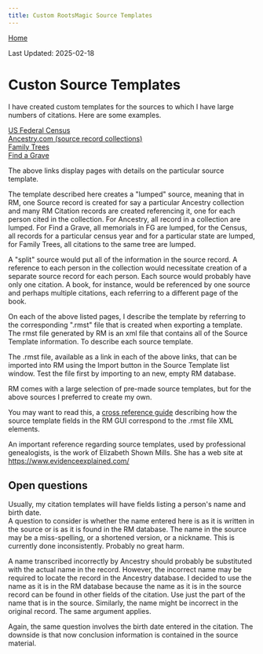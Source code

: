 ```yaml
---
title: Custom RootsMagic Source Templates
---
```


[Home](https://richardotter.github.io)

Last Updated:  2025-02-18

# Custon Source Templates

I have created custom templates for the sources to which I have large numbers of citations. Here are some examples.

[US Federal Census](ST_info_US_Fed_Census.html)\
[Ancestry.com (source record collections)](ST_info_Ancestry.html)\
[Family Trees](ST_info_RR_Family_Tree_Data.html)\
[Find a Grave](ST_info_Find_a_Grave.html)

The above links display pages with details on the particular source template.

The template described here creates a "lumped" source, meaning that in RM, one Source record is created for say a particular Ancestry collection and many RM Citation records are created referencing it, one for each person cited in the collection.
For Ancestry, all record in a collection are lumped. For Find a Grave, all memorials in FG are lumped, for the Census, all records for a particular census year and for a particular state are lumped, for Family Trees, all citations to the same tree are lumped.

A "split" source would put all of the information in the source record. A reference to each person in the collection would necessitate creation of a separate source record for each person. Each source would probably have only one citation.
A book, for instance, would be referenced by one source and perhaps multiple citations, each referring to a different page of the book.

On each of the above listed pages, I describe the template by referring to the corresponding ".rmst" file that is created when exporting a template. The rmst file generated by RM is an xml file that contains all of the Source Template information. To describe each source template.

The .rmst file, available as a link in each of the above links, that can be imported into RM using the Import button in the Source Template list window. Test the file first by importing to an new, empty RM database.

RM comes with a large selection of pre-made source templates, but for the above sources I preferred to create my own.

You may want to read this, a [cross reference guide](SourceTemplate-GUI-rmst-crossreference.html) describing how the source template fields in the RM GUI correspond to the .rmst file XML elements.

An important reference regarding source templates, used by professional genealogists, is the work of Elizabeth Shown Mills. She has a web site at https://www.evidenceexplained.com/

## Open questions

Usually, my citation templates will have fields listing a person's name and birth date.\
A question to consider is whether the name entered here is as it is written in the source or is as it is found in the RM database.
The name in the source may be a miss-spelling, or a shortened version, or a nickname.
This is currently done inconsistently. Probably no great harm.

A name transcribed incorrectly by Ancestry should probably be substituted with the actual name in the record. However, the incorrect name may be required to locate the record in the Ancestry database.
I decided to use the name as it is in the RM database because the name as it is in the source record can be found in other fields of the citation.
Use just the part of the name that is in the source.
Similarly, the name might be incorrect in the original record. The same argument applies.

Again, the same question involves the birth date entered in the citation.
The downside is that now conclusion information is contained in the source material.
